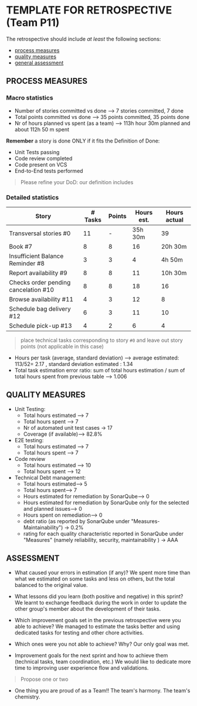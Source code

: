 # TEMPLATE FOR RETROSPECTIVE (Team P11)

The retrospective should include _at least_ the following
sections:

- [process measures](#process-measures)
- [quality measures](#quality-measures)
- [general assessment](#assessment)

## PROCESS MEASURES

### Macro statistics

- Number of stories committed vs done --> 7 stories committed, 7 done
- Total points committed vs done --> 35 points committed, 35 points done
- Nr of hours planned vs spent (as a team) --> 113h hour  30m planned and about 112h 50 m spent

**Remember** a story is done ONLY if it fits the Definition of Done:

- Unit Tests passing
- Code review completed
- Code present on VCS
- End-to-End tests performed

> Please refine your DoD: our definition includes

### Detailed statistics

| Story                                | # Tasks | Points | Hours est. | Hours actual |
| -------------------------------------| ------- | ------ | ---------- | ------------ |
| Transversal stories #0               | 11      | -      | 35h 30m     | 39           |
| Book #7                              | 8       | 8      | 16         | 20h 30m       |
| Insufficient Balance Reminder #8     | 3       | 3      | 4          | 4h 50m        |
| Report availability #9               | 8       | 8      | 11         | 10h 30m       |
| Checks order pending cancelation #10 | 8       | 8      | 18         | 16           |
| Browse availability #11              | 4       | 3      | 12         | 8            |
| Schedule bag delivery #12            | 6       | 3      | 11         | 10           |
| Schedule pick-up #13                 | 4       | 2      | 6          | 4            |

> place technical tasks corresponding to story `#0` and leave out story points (not applicable in this case)

- Hours per task (average, standard deviation) --> average estimated: 113/52= 2.17 , standard deviation estimated : 1.34
- Total task estimation error ratio: sum of total hours estimation / sum of total hours spent from previous table --> 1.006

## QUALITY MEASURES

- Unit Testing:
  - Total hours estimated --> 7
  - Total hours spent --> 7
  - Nr of automated unit test cases → 17
  - Coverage (if available)--> 82.8%
- E2E testing:
  - Total hours estimated --> 7
  - Total hours spent --> 7
- Code review
  - Total hours estimated --> 10
  - Total hours spent --> 12
- Technical Debt management:
  - Total hours estimated--> 5
  - Total hours spent--> 7
  - Hours estimated for remediation by SonarQube--> 0
  - Hours estimated for remediation by SonarQube only for the selected and planned  issues--> 0
  - Hours spent on remediation--> 0
  - debt ratio (as reported by SonarQube under "Measures-Maintainability") →  0.2%
  - rating for each quality characteristic reported in SonarQube under "Measures" (namely reliability, security, maintainability ) → AAA

## ASSESSMENT

- What caused your errors in estimation (if any)?
  We spent more time than what we estimated on some tasks and less on others, but the total balanced to the original value.

- What lessons did you learn (both positive and negative) in this sprint?
We learnt to exchange feedback during the work in order to update the other group's member about the development of their tasks.

- Which improvement goals set in the previous retrospective were you able to achieve?
  We managed to estimate the tasks better and using dedicated tasks for testing and other chore activities.

- Which ones were you not able to achieve? Why?
  Our only goal was met.

- Improvement goals for the next sprint and how to achieve them (technical tasks, team coordination, etc.)
We would like to dedicate more time to improving user experience flow and validations.

> Propose one or two

- One thing you are proud of as a Team!!
  The team's harmony.
  The team's chemistry.
